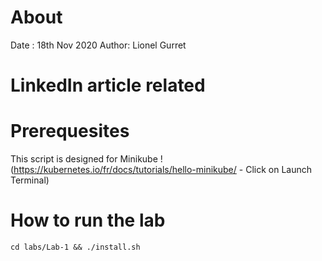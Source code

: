 # About
Date : 18th Nov 2020
Author: Lionel Gurret
# LinkedIn article related
# Prerequesites
This script is designed for Minikube !
(https://kubernetes.io/fr/docs/tutorials/hello-minikube/ - Click on Launch Terminal)
# How to run the lab
`cd labs/Lab-1 && ./install.sh`

